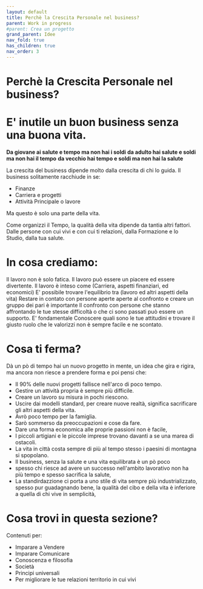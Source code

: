 ```yaml
---
layout: default
title: Perchè la Crescita Personale nel business?
parent: Work in progress
#parent: Crea un progetto
grand_parent: Idee
nav_fold: true
has_children: true
nav_order: 3
---
```


# Perchè la Crescita Personale nel business?
# E' inutile un buon business senza una buona vita.

**Da giovane ai salute e tempo ma non hai i soldi**
**da adulto hai salute e soldi ma non hai il tempo**
**da vecchio hai tempo e soldi ma non hai la salute**


La crescita del business dipende molto dalla crescita di chi lo guida.
Il business solitamente racchiude in se: 
- Finanze 
- Carriera e progetti
- Attività Principale o lavore

Ma questo è solo una parte della vita.

Come organizzi il Tempo, la qualità della vita dipende da tantia altri fattori.
Dalle persone con cui vivi e con cui ti relazioni, dalla Formazione e lo Studio, dalla tua salute.

# In cosa crediamo:
Il lavoro non è solo fatica. 
Il lavoro può essere un piacere ed essere divertente.
Il lavoro è inteso come (Carriera, aspetti finanziari, ed economici)
E' possibile trovare l'equilibrio tra (lavoro ed altri aspetti della vita)
Restare in contato con persone aperte aperte al confronto e creare un gruppo dei pari è importante
Il confronto con persone che stanno affrontando le tue stesse difficoltà o che ci sono passati può essere un supporto.
E' fondamentale Conoscere quali sono le tue attitudini e trovare il giusto ruolo che le valorizzi non è sempre facile e ne scontato.



# Cosa ti ferma?
Dà un pò di tempo hai un nuovo progetto in mente, un idea che gira e rigira, ma ancora non riesce a prendere forma e poi pensi che:

- Il 90% delle nuovi progetti fallisce nell'arco di poco tempo. 
- Gestire un attività propria è sempre più difficile.
- Creare un lavoro su misura in pochi riescono.
- Uscire dai modelli standard, per creare nuove realtà, significa sacrificare gli altri aspetti della vita.
- Avrò poco tempo per la famiglia.
- Sarò sommerso da preoccupazioni e cose da fare.
- Dare una forma economica alle proprie passioni non è facile, 
- I piccoli artigiani e le piccole imprese trovano davanti a se una marea di ostacoli.
- La vita in città costa sempre di più al tempo stesso i paesini di montagna si spopolano.
- Il business, senza la salute e una vita equilibrata è un pò poco
- spesso chi riesce ad avere un successo nell'ambito lavorativo non ha più tempo e spesso sacrifica la salute, 
- La standirdazzione ci porta a uno stile di vita sempre più industrializzato, spesso pur guadagnando bene, la qualità del cibo e della vita è inferiore a quella di chi vive in semplicità,


# Cosa trovi in questa sezione?

Contenuti per:
- Imparare a Vendere
- Imparare Comunicare 
- Conoscenza e filosofia
- Società
- Principi universali
- Per migliorare le tue relazioni territorio in cui vivi